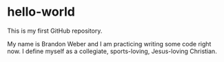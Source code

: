 hello-world
===========

This is my first GitHub repository.

My name is Brandon Weber and I am practicing writing some code right now.
I define myself as a collegiate, sports-loving, Jesus-loving Christian.
